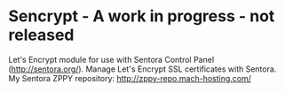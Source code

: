 # Sencrypt - A work in progress - not released
Let's Encrypt module for use with Sentora Control Panel (http://sentora.org/). Manage Let's Encrypt SSL certificates with Sentora.  My Sentora ZPPY repository: http://zppy-repo.mach-hosting.com/
